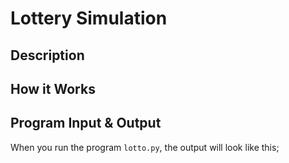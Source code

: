 # Lottery Simulation

## Description

## How it Works

## Program Input & Output

When you run the program `lotto.py`, the output will look like this;

```
```
